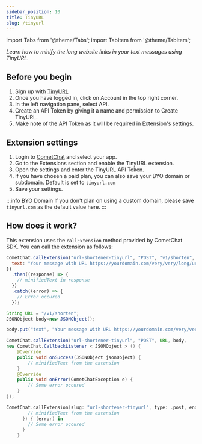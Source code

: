 ```yaml
---
sidebar_position: 10
title: TinyURL
slug: /tinyurl
---
```


import Tabs from '@theme/Tabs';
import TabItem from '@theme/TabItem';

_Learn how to minify the long website links in your text messages using TinyURL._

## Before you begin

1. Sign up with [TinyURL](https://tinyurl.com/app/login)
2. Once you have logged in, click on Account in the top right corner.
3. In the left navigation pane, select API.
4. Create an API Token by giving it a name and permission to Create TinyURL.
5. Make note of the API Token as it will be required in Extension's settings.

## Extension settings

1. Login to [CometChat](https://app.cometchat.com/login) and select your app.
2. Go to the Extensions section and enable the TinyURL extension.
3. Open the settings and enter the TinyURL API Token.
4. If you have chosen a paid plan, you can also save your BYO domain or subdomain. Default is set to `tinyurl.com`
5. Save your settings.

:::info BYO Domain
If you don't plan on using a custom domain, please save `tinyurl.com` as the default value here.
:::

## How does it work?

This extension uses the `callExtension` method provided by CometChat SDK. You can call the extension as follows:

<Tabs>
<TabItem value="Javascript" label="Javascript">

```javascript
CometChat.callExtension("url-shortener-tinyurl", "POST", "v1/shorten", {
  text: "Your message with URL https://yourdomain.com/very/very/long/url",
})
  .then((response) => {
    // minifiedText in response
  })
  .catch((error) => {
    // Error occured
  });
```

</TabItem>
<TabItem value="Java" label="Java">

```java
String URL = "/v1/shorten";
JSONObject body=new JSONObject();

body.put("text", "Your message with URL https://yourdomain.com/very/very/long/url");

CometChat.callExtension("url-shortener-tinyurl", "POST", URL, body,
new CometChat.CallbackListener < JSONObject > () {
    @Override
    public void onSuccess(JSONObject jsonObject) {
        // minifiedText from the extension
    }
    @Override
    public void onError(CometChatException e) {
        // Some error occured
    }
});
```

</TabItem>
<TabItem value="Swift" label="Swift">

```swift
CometChat.callExtension(slug: "url-shortener-tinyurl", type: .post, endPoint: "v1/shorten", body: ["text": "Your message with URL https://yourdomain.com/very/very/long/url"], onSuccess: { (response) in
        // minifiedText from the extension
      }) { (error) in
        // Some error occured
      }
    }
```

</TabItem>
</Tabs>
